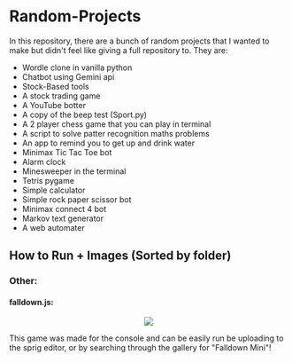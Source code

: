 # Random-Projects
In this repository, there are a bunch of random projects that I wanted to make but didn't feel like giving a full repository to. They are:
* Wordle clone in vanilla python
* Chatbot using Gemini api
* Stock-Based tools
* A stock trading game
* A YouTube botter
* A copy of the beep test (Sport.py)
* A 2 player chess game that you can play in terminal
* A script to solve patter recognition maths problems
* An app to remind you to get up and drink water 
* Minimax Tic Tac Toe bot
* Alarm clock
* Minesweeper in the terminal
* Tetris pygame
* Simple calculator
* Simple rock paper scissor bot
* Minimax connect 4 bot
* Markov text generator
* A web automater

## How to Run + Images (Sorted by folder)
### Other:
#### falldown.js:
<p align="center">
  <img src="https://github.com/user-attachments/assets/edfa1073-e6f0-4b54-88f4-ca4680ad51cb" />
</p>
This game was made for the  console and can be easily run be uploading to the sprig editor, or by searching through the gallery for "Falldown Mini"!

[//]: # (These are reference links used in the body of this note and get stripped out when the markdown processor does its job.)

   [Sprig]: <https://sprig.hackclub.com/>
